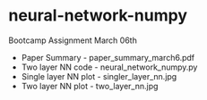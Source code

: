 # neural-network-numpy

Bootcamp Assignment March 06th

- Paper Summary - paper_summary_march6.pdf
- Two layer NN code - neural_network_numpy.py
- Single layer NN plot - singler_layer_nn.jpg
- Two layer NN plot - two_layer_nn.jpg
